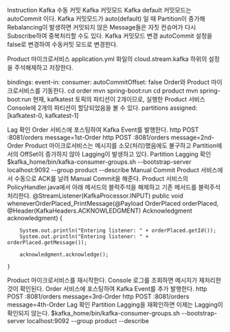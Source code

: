 Instruction
Kafka 수동 커밋
Kafka 커밋모드
Kafka default 커밋모드는 autoCommit 이다.
Kafka 커밋모드가 auto(default) 일 때 Partition이 증가해 Rebalancing이 발생하면 커밋되지 않은 Message들은 자칫 컨슈머가 다시 Subscribe하여 중복처리할 수도 있다.
Kafka 커밋모드 변경
autoCommit 설정을 false로 변경하여 수동커밋 모드로 변경한다.

Product 마이크로서비스 application.yml 화일의 cloud.stream.kafka 하위의 설정을 주석해제하고 저장한다.

bindings:
  event-in:
    consumer:
      autoCommitOffset: false 
Order와 Product 마이크로서비스를 기동한다.
cd order
mvn spring-boot:run
cd product
mvn spring-boot:run
현재, kafkatest 토픽의 파티션이 2개이므로, 실행한 Product 서비스 Console에 2개의 파티션이 할당되었음을 볼 수 있다.
partitions assigned: [kafkatest-0, kafkatest-1]

Lag 확인
Order 서비스에 포스팅하여 Kafka Event를 발행한다.
http POST :8081/orders message=1st-Order
http POST :8081/orders message=2nd-Order
Product 마이크로서비스는 메시지를 소모(처리)했음에도 불구하고 Partition에서의 OffSet이 증가하지 않아 Lagging이 발생하고 있다.
Partition Lagging 확인
$kafka_home/bin/kafka-consumer-groups.sh --bootstrap-server localhost:9092 --group product --describe
Manual Commit
Product 서비스에서 수동으로 ACK를 날려 Manual Commit을 해준다.
Product 서비스의 PolicyHandler.java에서 아래 메서드의 블럭주석을 해제하고 기존 메서드를 블럭주석 처리한다.
@StreamListener(KafkaProcessor.INPUT)
    public void wheneverOrderPlaced_PrintMessage(@Payload OrderPlaced orderPlaced, @Header(KafkaHeaders.ACKNOWLEDGMENT) Acknowledgment acknowledgment) {

        System.out.println("Entering listener: " + orderPlaced.getId());
        System.out.println("Entering listener: " + orderPlaced.getMessage());

        acknowledgment.acknowledge();

    }
Product 마이크로서비스를 재시작한다.
Console 로그를 조회하면 메시지가 재처리한 것이 확인된다.
Order 서비스에 포스팅하여 Kafka Event를 추가 발행한다.
http POST :8081/orders message=3rd-Order
http POST :8081/orders message=4th-Order
Lag 확인
Partition Lagging을 재확인하면 이제는 Lagging이 확인되지 않는다.
$kafka_home/bin/kafka-consumer-groups.sh --bootstrap-server localhost:9092 --group product --describe
